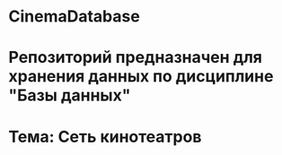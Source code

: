# CinemaDatabase
# Репозиторий предназначен для хранения данных по дисциплине "Базы данных"
# Тема: Сеть кинотеатров
